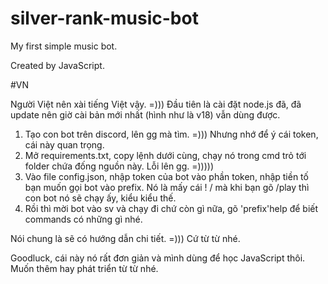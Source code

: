 # silver-rank-music-bot
My first simple music bot.

Created by JavaScript.

#VN

Người Việt nên xài tiếng Việt vậy. =)))
Đầu tiên là cài đặt node.js đã, đã update nên giờ cài bản mới nhất (hình như là v18) vẫn dùng được. 

1. Tạo con bot trên discord, lên gg mà tìm. =))) Nhưng nhớ để ý cái token, cái này quan trọng.
2. Mở requirements.txt, copy lệnh dưới cùng, chạy nó trong cmd trỏ tới folder chứa đống nguồn này. Lỗi lên gg. =)))))
3. Vào file config.json, nhập token của bot vào phần token, nhập tiền tố bạn muốn gọi bot vào prefix. Nó là mấy cái ! / mà khi bạn gõ /play thì con bot nó sẽ chạy ấy, kiểu kiểu thế.
4. Rồi thì mời bot vào sv và chạy đi chứ còn gì nữa, gõ 'prefix'help để biết commands có những gì nhé.

Nói chung là sẽ có hướng dẫn chi tiết. =))) Cứ từ từ nhé.

Goodluck, cái này nó rất đơn giản và mình dùng để học JavaScript thôi. Muốn thêm hay phát triển từ từ nhé.
